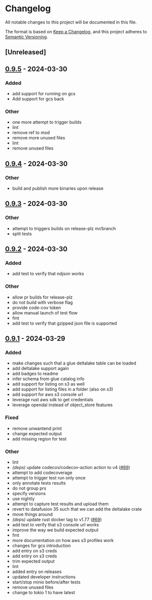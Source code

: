 # Changelog
All notable changes to this project will be documented in this file.

The format is based on [Keep a Changelog](https://keepachangelog.com/en/1.0.0/),
and this project adheres to [Semantic Versioning](https://semver.org/spec/v2.0.0.html).

## [Unreleased]

## [0.9.5](https://github.com/timvw/qv/compare/v0.9.4...v0.9.5) - 2024-03-30

### Added
- add support for running on gcs
- Add support for gcs back

### Other
- one more attempt to trigger builds
- lint
- remove ref to mod
- remove more unused files
- lint
- remove unused files

## [0.9.4](https://github.com/timvw/qv/compare/v0.9.3...v0.9.4) - 2024-03-30

### Other
- build and publish more binaries upon release

## [0.9.3](https://github.com/timvw/qv/compare/v0.9.2...v0.9.3) - 2024-03-30

### Other
- attempt to triggers builds on release-plz mr/branch
- split tests

## [0.9.2](https://github.com/timvw/qv/compare/v0.9.1...v0.9.2) - 2024-03-30

### Added
- add test to verify that ndjson works

### Other
- allow pr builds for release-plz
- do not build with verbose flag
- provide code-cov token
- allow manual launch of test flow
- fmt
- add test to verify that gzipped json file is supported

## [0.9.1](https://github.com/timvw/qv/compare/v0.9.0...v0.9.1) - 2024-03-29

### Added
- make changes such that a glue deltalake table can be loaded
- add deltalake support again
- add badges to readme
- infer schema from glue catalog info
- add support for listing on s3 as well
- add support for listing files in a folder (also on s3)
- add support for aws s3 console url
- leverage rust aws sdk to get credentials
- leverage opendal instead of object_store features

### Fixed
- remove unwantend print
- change expected output
- add missing region for test

### Other
- lint
- *(deps)* update codecov/codecov-action action to v4 ([#89](https://github.com/timvw/qv/pull/89))
- attempt to add codecoverage
- attempt to trigger test run only once
- only annotate tests results
- do not group prs
- specify versions
- use nightly
- attempt to capture test results and upload them
- revert to datafusion 35 such that we can add the deltalake crate
- move things around
- *(deps)* update rust docker tag to v1.77 ([#69](https://github.com/timvw/qv/pull/69))
- add test to verify that s3 console url works
- improve the way we build expected output
- fmt
- more documentation on how aws s3 profiles work
- changes for gcs introduction
- add entry on s3 creds
- add entry on s3 creds
- trim expected output
- lint
- added entry on releases
- updated developer instructions
- start/stop minio before/after tests
- remove unused files
- change to tokio 1 to have latest
